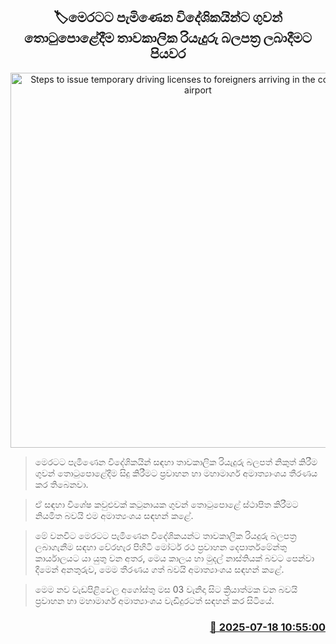 <p align='center'><b><h2 align='center' title='Steps to issue temporary driving licenses to foreigners arriving in the country at the airport'>🏷මෙරටට පැමිණෙන විදේශිකයින්ට ගුවන් තොටුපොළේදීම තාවකාලික රියැදුරු බලපත්‍ර ලබාදීමට පියවර</h2></b></p>
<p align='center'><img src='https://helakuru.sgp1.cdn.digitaloceanspaces.com/esana/images/lib/srilanka-license[1].jpg' width='600' alt='Steps to issue temporary driving licenses to foreigners arriving in the country at the airport'></p>

> මෙරටට පැමිණෙන විදේශිකයින් සඳහා තාවකාලික රියැදුරු බලපත් නිකුත් කිරීම ගුවන් තොටුපොළේදීම සිදු කිරීමට ප්‍රවාහන හා මහාමාර්ග අමාත්‍යාංශය තීරණය කර තිබෙනවා.

> ඒ සඳහා විශේෂ කවුළුවක් කටුනායක ගුවන් තොටුපොළේ ස්ථාපිත කිරීමට නියමිත බවයි එම අමාත්‍යංශය සඳහන් කළේ.

> මේ වනවිට මෙරටට පැමිණෙන විදේශිකයන්ට තාවකාලික රියදුරු බලපත්‍ර ලබාගැනීම සඳහා වේරහැර පිහිටි මෝටර් රථ ප්‍රවාහන දෙපාර්තමේන්තු කාර්යාලයට යා යුතු වන අතර, මෙය කාලය හා මුදල් නාස්තියක් බවට පෙන්වා දීමෙන් අනතුරුව, මෙම තීරණය ගත් බ​වයි අමාත්‍යාංශය සඳහන් කළේ.

> මෙම නව වැඩපිළිවෙල අගෝස්තු මස 03 වැනිදා සිට ක්‍රියාත්මක වන බවයි ප්‍රවාහන හා මහාමාර්ග අමාත්‍යාංශය වැඩිදුරටත් සඳහන් කර සිටියේ.



<h3 align='right'><a href='https://www.helakuru.lk/esana/p/111960/'>📅 2025-07-18 10:55:00</a></h3>
